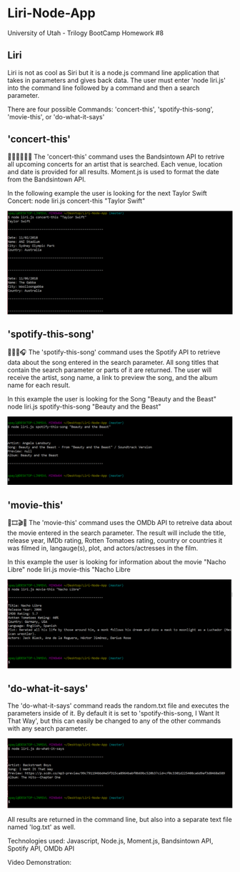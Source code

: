 # Liri-Node-App
University of Utah - Trilogy BootCamp Homework #8

## Liri

Liri is not as cool as Siri but it is a node.js command line application that takes in parameters and gives back data. The user must enter 'node liri.js' into the command line followed by a command and then a search parameter.

There are four possible Commands: 'concert-this', 'spotify-this-song', 'movie-this', or 'do-what-it-says'

## 'concert-this'

🎤👨‍🎤👩‍🎤🎸 The 'concert-this' command uses the Bandsintown API to retrive all upcoming concerts for an artist that is searched.  Each venue, location and date is provided for all results.  Moment.js is used to format the date from the Bandsintown API.  

In the following example the user is looking for the next Taylor Swift Concert:
node liri.js concert-this "Taylor Swift"

<img src="./concert-this.GIF">

## 'spotify-this-song'

🎵🎹🎼🎧 The 'spotify-this-song' command uses the Spotify API to retrieve data about the song entered in the search parameter. All song titles that contain the search parameter or parts of it are returned. The user will receive the artist, song name, a link to preview the song, and the album name for each result.

In this example the user is looking for the Song "Beauty and the Beast"
node liri.js spotify-this-song "Beauty and the Beast"

<img src="./spotify-this-song.GIF">

## 'movie-this'

🎥🎞️🎬🍅 The 'movie-this' command uses the OMDb API to retreive data about the movie entered in the search parameter. The result will include the title, release year, IMDb rating, Rotten Tomatoes rating, country or countries it was filmed in, langauge(s), plot, and actors/actresses in the film.

In this example the user is looking for information about the movie "Nacho Libre"
node liri.js movie-this "Nacho Libre

<img src="./movie-this.GIF">

## 'do-what-it-says'

The 'do-what-it-says' command reads the random.txt file and executes the parameters inside of it. By default it is set to 'spotify-this-song, I Want It That Way', but this can easily be changed to any of the other commands with any search parameter. 

<img src="./do-what-it-says.GIF">

All results are returned in the command line, but also into a separate text file named 'log.txt' as well.

Technologies used: Javascript, Node.js, Moment.js, Bandsintown API, Spotify API, OMDb API

Video Demonstration:
